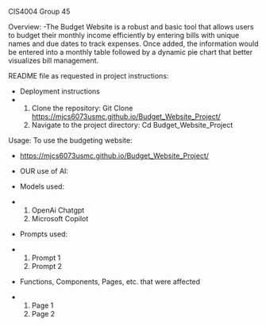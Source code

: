 CIS4004 Group 45

Overview:
-The Budget Website is a robust and basic tool that allows users to budget their monthly income
 efficiently by entering bills with unique names and due dates to track expenses. Once added, the
 information would be entered into a monthly table followed by a dynamic pie chart that better
 visualizes bill management.

README file as requested in project instructions: 

- Deployment instructions
-   1. Clone the repository:
          Git Clone https://mjcs6073usmc.github.io/Budget_Website_Project/
    2. Navigate to the project directory:
          Cd Budget_Website_Project

Usage:
To use the budgeting website:
 - https://mjcs6073usmc.github.io/Budget_Website_Project/

 
- OUR use of AI:
- Models used:
-   1. OpenAi Chatgpt
    2. Microsoft Copilot
 
-   Prompts used:
-   1. Prompt 1
    2. Prompt 2
 
-   Functions, Components, Pages, etc. that were affected
-   1. Page 1
    2. Page 2

